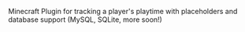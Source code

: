 Minecraft Plugin for tracking a player's playtime with placeholders and database support (MySQL, SQLite, more soon!)
